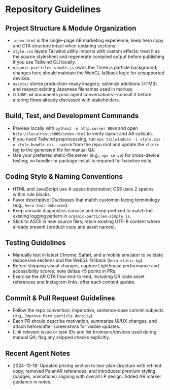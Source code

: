 # Repository Guidelines

## Project Structure & Module Organization
- `index.html` is the single-page AR marketing experience; keep hero copy and CTA structure intact when updating sections.
- `style.css` layers Tailwind utility imports with custom effects; treat it as the source stylesheet and regenerate compiled output before publishing if you use Tailwind CLI locally.
- `organic-particles-simple.js` owns the Three.js particle background; changes here should maintain the WebGL fallback logic for unsupported devices.
- `assets/` stores production-ready imagery; optimize additions (≤1 MB) and respect existing Japanese filenames used in markup.
- `CLAUDE.md` documents prior agent conversations—consult it before altering flows already discussed with stakeholders.

## Build, Test, and Development Commands
- Preview locally with `python3 -m http.server 8000` and open `http://localhost:8000/index.html` to verify layout and AR callouts.
- If you need Tailwind preprocessing, run `npx tailwindcss -i style.css -o style.bundle.css --watch` from the repo root and update the `<link>` tag to the generated file for manual QA.
- Use your preferred static-file server (e.g., `npx serve`) for cross-device testing; no bundler or package install is required for baseline edits.

## Coding Style & Naming Conventions
- HTML and JavaScript use 4-space indentation; CSS uses 2 spaces within rule blocks.
- Favor descriptive IDs/classes that match customer-facing terminology (e.g., `hero-text-enhanced`).
- Keep console diagnostics concise and emoji-prefixed to match the existing logging pattern in `organic-particles-simple.js`.
- Stick to ASCII in new source files; retain existing UTF-8 content where already present (product copy and asset names).

## Testing Guidelines
- Manually test in latest Chrome, Safari, and a mobile emulator to validate responsive sections and the WebGL fallback (`hero-static-bg`).
- Before shipping visual changes, capture Lighthouse performance and accessibility scores; note deltas ≥5 points in PRs.
- Exercise the AR CTA flow end-to-end, including QR code asset references and Instagram links, after each content update.

## Commit & Pull Request Guidelines
- Follow the repo convention: imperative, sentence-case commit subjects (e.g., `Improve hero particle density`).
- Each PR should describe motivation, summarize UI/UX changes, and attach before/after screenshots for visible updates.
- Link relevant issue or task IDs and list browsers/devices used during manual QA; flag any skipped checks explicitly.

## Recent Agent Notes
- 2024-10-18: Updated pricing section to two-plan structure with refined copy, removed PalanAR references, and introduced premium styling (badges, animations) aligning with overall LP design. Added AR marker guidance in notes.
